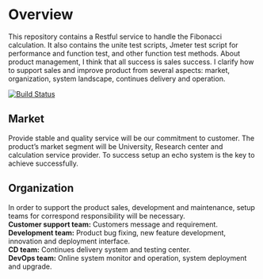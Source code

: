 # Overview
This repository contains a Restful service to handle the Fibonacci calculation. It also contains the unite test scripts, Jmeter test script for performance and function test, and other function test methods. About product management, I think that all success is sales success. I clarify how to support sales and improve product from several aspects: market, organization, system landscape, continues delivery and operation. <br>

[![Build Status](https://travis-ci.org/i070595/emc2.svg?branch=master)](https://travis-ci.org/i070595/emc2)

## Market
Provide stable and quality service will be our commitment to customer. The product’s market segment will be University, Research center and calculation service provider. To success setup an echo system is the key to achieve successfully. <br>

## Organization
In order to support the product sales, development and maintenance, setup teams for correspond responsibility will be necessary.<br>
**Customer support team:** Customers message and requirement.<br>
**Development team:** Product bug fixing, new feature development, innovation and deployment interface.<br>
**CD team:** Continues delivery system and testing center.<br>
**DevOps team:** Online system monitor and operation, system deployment and upgrade.<br>
